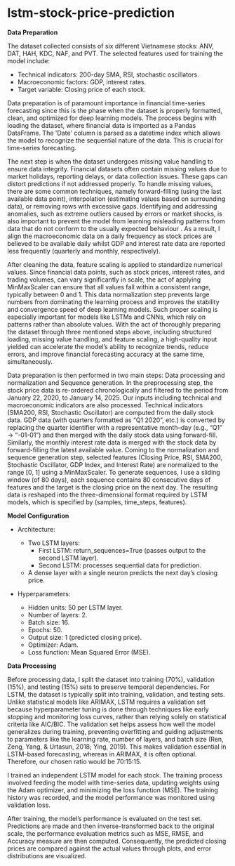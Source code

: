 # lstm-stock-price-prediction
**Data Preparation**

The dataset collected consists of six different Vietnamese stocks: ANV, DAT, HAH, KDC, NAF, and PVT. The selected features used for training the model include:
- Technical indicators: 200-day SMA, RSI, stochastic oscillators.
- Macroeconomic factors: GDP, interest rates.
- Target variable: Closing price of each stock.

Data preparation is of paramount importance in financial time-series forecasting since this is the phase when the dataset is properly formatted, clean, and optimized for deep learning models. The process begins with loading the dataset, where financial data is imported as a Pandas DataFrame. The 'Date' column is parsed as a datetime index which allows the model to recognize the sequential nature of the data. This is crucial for time-series forecasting.

The next step is when the dataset undergoes missing value handling to ensure data integrity. Financial datasets often contain missing values due to market holidays, reporting delays, or data collection issues. These gaps can distort predictions if not addressed properly. To handle missing values, there are some common techniques, namely forward-filling (using the last available data point), interpolation (estimating values based on surrounding data), or removing rows with excessive gaps. Identifying and addressing anomalies, such as extreme outliers caused by errors or market shocks, is also important to prevent the model from learning misleading patterns from data that do not conform to the usually expected behaviour . As a result, I align the macroeconomic data on a daily frequency as stock prices are believed to be available daily whilst GDP and interest rate data are reported less frequently (quarterly and monthly, respectively).

After cleaning the data, feature scaling is applied to standardize numerical values. Since financial data points, such as stock prices, interest rates, and trading volumes, can vary significantly in scale, the act of applying MinMaxScaler can ensure that all values fall within a consistent range, typically between 0 and 1. This data normalization step prevents large numbers from dominating the learning process and improves the stability and convergence speed of deep learning models. Such proper scaling is especially important for models like LSTMs and CNNs, which rely on patterns rather than absolute values. With the act of thoroughly preparing the dataset through three mentioned steps above, including structured loading, missing value handling, and feature scaling, a high-quality input yielded can accelerate the model’s ability to recognize trends, reduce errors, and improve financial forecasting accuracy at the same time, simultaneously.

Data preparation is then performed in two main steps: Data processing and normalization and Sequence generation. In the preprocessing step, the stock price data is re-ordered chronologically and filtered to the period from January 22, 2020, to January 14, 2025. Our inputs including technical and macroeconomic indicators are also processed. Technical indicators (SMA200, RSI, Stochastic Oscillator) are computed from the daily stock data. GDP data (with quarters formatted as “Q1 2020”, etc.) is converted by replacing the quarter identifier with a representative month–day (e.g., “Q1” → “-01-01”) and then merged with the daily stock data using forward-fill. Similarly, the monthly interest rate data is merged with the stock data by forward-filling the latest available value. Coming to the normalization and sequence generation step, selected features (Closing Price, RSI, SMA200, Stochastic Oscillator, GDP Index, and Interest Rate) are normalized to the range [0, 1] using a MinMaxScaler. To generate sequences, I use a sliding window (of 80 days), each sequence contains 80 consecutive days of features and the target is the closing price on the next day. The resulting data is reshaped into the three-dimensional format required by LSTM models, which is specified by (samples, time_steps, features).

**Model Configuration**

- Architecture:
  + Two LSTM layers:
    * First LSTM: return_sequences=True (passes output to the second LSTM layer).
    * Second LSTM: processes sequential data for prediction.
  + A dense layer with a single neuron predicts the next day’s closing price.

- Hyperparameters:
  + Hidden units: 50 per LSTM layer.
  + Number of layers: 2.
  + Batch size: 16.
  + Epochs: 50.
  + Output size: 1 (predicted closing price).
  + Optimizer: Adam.
  + Loss function: Mean Squared Error (MSE).

**Data Processing**

Before processing data, I split the dataset into training (70%), validation (15%), and testing (15%) sets to preserve temporal dependencies. For LSTM, the dataset is typically split into training, validation, and testing sets. Unlike statistical models like ARIMAX, LSTM requires a validation set because hyperparameter tuning is done through techniques like early stopping and monitoring loss curves, rather than relying solely on statistical criteria like AIC/BIC. The validation set helps assess how well the model generalizes during training, preventing overfitting and guiding adjustments to parameters like the learning rate, number of layers, and batch size (Ren, Zeng, Yang, & Urtasun, 2018; Ying, 2019). This makes validation essential in LSTM-based forecasting, whereas in ARIMAX, it is often optional. Therefore, our chosen ratio would be 70:15:15.

I trained an independent LSTM model for each stock. The training process involved feeding the model with time-series data, updating weights using the Adam optimizer, and minimizing the loss function (MSE). The training history was recorded, and the model performance was monitored using validation loss.

After training, the model’s performance is evaluated on the test set. Predictions are made and then inverse-transformed back to the original scale, the performance evaluation metrics such as MSE, RMSE, and Accuracy measure are then computed. Consequently, the predicted closing prices are compared against the actual values through plots, and error distributions are visualized.

